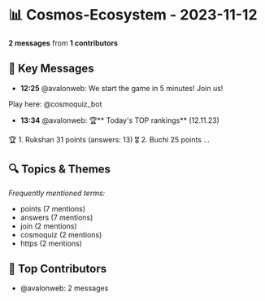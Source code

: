 # 📊 Cosmos-Ecosystem - 2023-11-12
**2 messages** from **1 contributors**

## 💬 Key Messages
- **12:25** @avalonweb: We start the game in 5 minutes! Join us!

Play here: @cosmoquiz_bot
- **13:34** @avalonweb: 🏆** Today's TOP rankings** (12.11.23)

🏆 1. Rukshan 31 points (answers: 13)
🎖 2. Buchi 25 points ...

## 🔍 Topics & Themes
*Frequently mentioned terms:*
- points (7 mentions)
- answers (7 mentions)
- join (2 mentions)
- cosmoquiz (2 mentions)
- https (2 mentions)

## 👥 Top Contributors
- @avalonweb: 2 messages